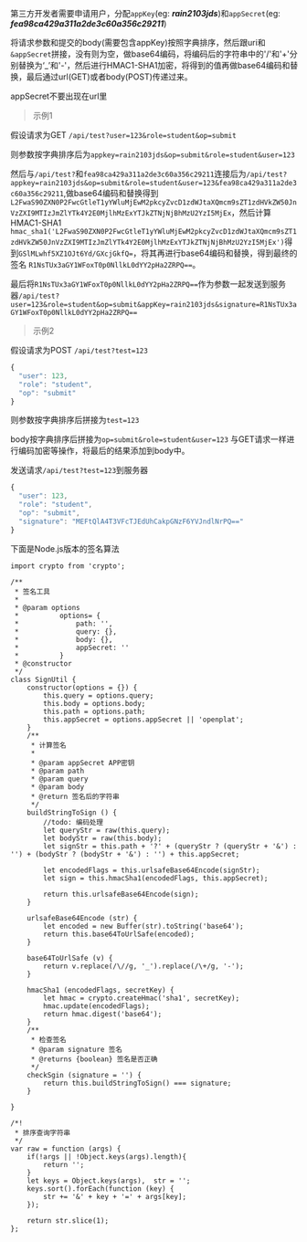 第三方开发者需要申请用户，分配`appKey`(eg: **_rain2103jds_**)和`appSecret`(eg: **_fea98ca429a311a2de3c60a356c29211_**)

将请求参数和提交的body(需要包含appKey)按照字典排序，然后跟uri和`&appSecret`拼接，没有则为空，做base64编码，将编码后的字符串中的'/'和'+'分别替换为‘_’和'-'，然后进行HMAC1-SHA1加密，将得到的值再做base64编码和替换，最后通过url(GET)或者body(POST)传递过来。

appSecret不要出现在url里

> 示例1

假设请求为GET `/api/test?user=123&role=student&op=submit`

则参数按字典排序后为`appkey=rain2103jds&op=submit&role=student&user=123`

然后与`/api/test?`和`fea98ca429a311a2de3c60a356c29211`连接后为`/api/test?appkey=rain2103jds&op=submit&role=student&user=123&fea98ca429a311a2de3c60a356c29211`,做base64编码和替换得到`L2FwaS90ZXN0P2FwcGtleT1yYWluMjEwM2pkcyZvcD1zdWJtaXQmcm9sZT1zdHVkZW50JnVzZXI9MTIzJmZlYTk4Y2E0MjlhMzExYTJkZTNjNjBhMzU2YzI5MjEx`，然后计算HMAC1-SHA1 `hmac_sha1('L2FwaS90ZXN0P2FwcGtleT1yYWluMjEwM2pkcyZvcD1zdWJtaXQmcm9sZT1zdHVkZW50JnVzZXI9MTIzJmZlYTk4Y2E0MjlhMzExYTJkZTNjNjBhMzU2YzI5MjEx')`得到`GSlMLwhf5XZ1OJt6Yd/GXcjGkfQ=`，将其再进行base64编码和替换，得到最终的签名 `R1NsTUx3aGY1WFoxT0p0NllkL0dYY2pHa2ZRPQ==`。

最后将`R1NsTUx3aGY1WFoxT0p0NllkL0dYY2pHa2ZRPQ==`作为参数一起发送到服务器`/api/test?user=123&role=student&op=submit&appKey=rain2103jds&signature=R1NsTUx3aGY1WFoxT0p0NllkL0dYY2pHa2ZRPQ==`
> 示例2

假设请求为POST `/api/test?test=123`
```javascript
{
  "user": 123,
  "role": "student",
  "op": "submit"
}
```
则参数按字典排序后拼接为`test=123`

body按字典排序后拼接为`op=submit&role=student&user=123`
与GET请求一样进行编码加密等操作，将最后的结果添加到body中。

发送请求`/api/test?test=123`到服务器

```javascript 
{
  "user": 123,
  "role": "student",
  "op": "submit",
  "signature": "MEFtQlA4T3VFcTJEdUhCakpGNzF6YVJndlNrPQ=="
}
```

下面是Node.js版本的签名算法
```
import crypto from 'crypto';

/**
 * 签名工具
 *
 * @param options
 *          options= {
 *              path: '',
 *              query: {},
 *              body: {},
 *              appSecret: ''
 *          }
 * @constructor
 */
class SignUtil {
    constructor(options = {}) {
        this.query = options.query;
        this.body = options.body;
        this.path = options.path;
        this.appSecret = options.appSecret || 'openplat';
    }
    /**
     * 计算签名
     *
     * @param appSecret APP密钥
     * @param path
     * @param query
     * @param body
     * @return 签名后的字符串
     */
    buildStringToSign () { 	
        //todo: 编码处理
        let queryStr = raw(this.query);
        let bodyStr = raw(this.body);
        let signStr = this.path + '?' + (queryStr ? (queryStr + '&') : '') + (bodyStr ? (bodyStr + '&') : '') + this.appSecret;

		let encodedFlags = this.urlsafeBase64Encode(signStr);
        let sign = this.hmacSha1(encodedFlags, this.appSecret);
	
        return this.urlsafeBase64Encode(sign);
    }

	urlsafeBase64Encode (str) {
		let encoded = new Buffer(str).toString('base64');
		return this.base64ToUrlSafe(encoded);
	}

	base64ToUrlSafe (v) {
		return v.replace(/\//g, '_').replace(/\+/g, '-');
	}

	hmacSha1 (encodedFlags, secretKey) {
		let hmac = crypto.createHmac('sha1', secretKey);
		hmac.update(encodedFlags);
		return hmac.digest('base64');
	}
	/**
     * 检查签名
     * @param signature 签名
     * @returns {boolean} 签名是否正确
     */
    checkSgin (signature = '') {
        return this.buildStringToSign() === signature;
    }

}

/*!
 * 排序查询字符串
 */
var raw = function (args) {
    if(!args || !Object.keys(args).length){
        return '';
    }
    let keys = Object.keys(args),  str = '';
    keys.sort().forEach(function (key) {
        str += '&' + key + '=' + args[key];
    });

    return str.slice(1);
};

```

